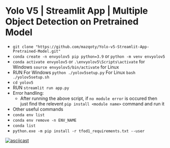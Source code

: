 # Yolo V5 | Streamlit App | Multiple Object Detection on Pretrained Model

- `git clone "https://github.com/mazqoty/Yolo-v5-Streamlit-App-Pretrained-Model.git"`
- `conda create -n envyolov5 pip python=3.9` or `python -m venv envyolov5`
- `conda activate envyolov5` or `.\envyolov5\Scripts\activate` for Windows `source envyolov5/bin/activate` for Linux
- RUN
    For Windows `python ./yolov5setup.py`
    For Linux `bash ./yolov5setup.sh`
- `cd yolov5`
- RUN `streamlit run app.py`
- Error handling: 
    - After running the above script,  if `no module error` is occured then just find the relevent `pip install <module name>` command and run it
- Other useful commands
- `conda env list`
- `conda env remove -n ENV_NAME`
- `conda list`
- `python.exe -m pip install -r tfod1_requirements.txt --user`

[![asciicast](https://i.imgur.com/byhJU8x.jpg)](https://youtu.be/tUXz-_MCrPI)



